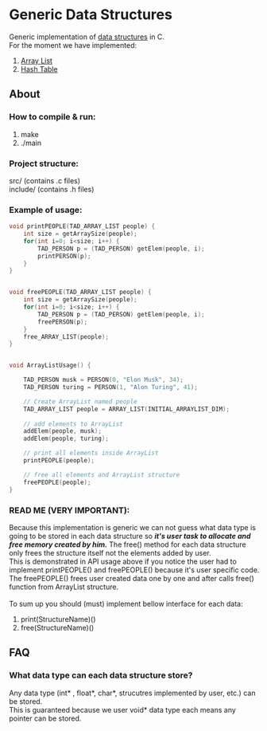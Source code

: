 Generic Data Structures
=======================

Generic implementation of [data structures](https://en.wikipedia.org/wiki/Data_structure) in C. <br> 
For the moment we have implemented:
1. [Array List](https://en.wikipedia.org/wiki/Dynamic_array) </li>
2. [Hash Table](https://en.wikipedia.org/wiki/Hash_table) </li>


## About ##

### How to compile & run: ###
1. make </li>
2. ./main </li>

### Project structure: ###
src/ (contains .c files) <br>
include/ (contains .h files) 

### Example of usage: ###
```c
void printPEOPLE(TAD_ARRAY_LIST people) {
	int size = getArraySize(people);
	for(int i=0; i<size; i++) {
		TAD_PERSON p = (TAD_PERSON) getElem(people, i);
		printPERSON(p);
	}
}


void freePEOPLE(TAD_ARRAY_LIST people) {
	int size = getArraySize(people);
	for(int i=0; i<size; i++) {
		TAD_PERSON p = (TAD_PERSON) getElem(people, i);
		freePERSON(p);
	}
	free_ARRAY_LIST(people);
}


void ArrayListUsage() {

	TAD_PERSON musk = PERSON(0, "Elon Musk", 34);
	TAD_PERSON turing = PERSON(1, "Alon Turing", 41);

	// Create ArrayList named people
	TAD_ARRAY_LIST people = ARRAY_LIST(INITIAL_ARRAYLIST_DIM);
	
	// add elements to ArrayList
	addElem(people, musk);
	addElem(people, turing);

	// print all elements inside ArrayList
	printPEOPLE(people);

	// free all elements and ArrayList structure
	freePEOPLE(people);
}
```
### READ ME (VERY IMPORTANT): ###
Because this implementation is generic we can not guess what data type is going to be stored in each data structure so ***it's user task to allocate and free memory created by him.*** The free() method for each data structure only frees the structure itself not the elements added by user. <br>
This is demonstrated in API usage above if you notice the user had to implement printPEOPLE() and freePEOPLE() because it's user specific code. <br>
The freePEOPLE() frees user created data one by one and after calls free() function from ArrayList structure. <br> 
<br>
To sum up you should (must) implement bellow interface for each data:
1. print(StructureName)() </li>
2. free(StructureName)() </li>

## FAQ ##

### What data type can each data structure store? ###
Any data type (int\* , float\*, char\*, strucutres implemented by user, etc.) can be stored. <br>
This is guaranteed because we user void* data type each means any pointer can be stored.